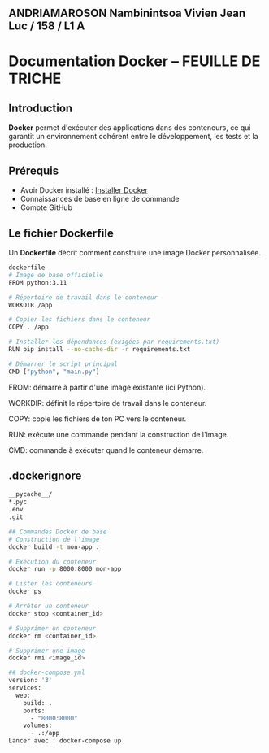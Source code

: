 ## ANDRIAMAROSON Nambinintsoa Vivien Jean Luc / 158 / L1 A


# Documentation Docker – FEUILLE DE TRICHE

## Introduction

**Docker** permet d'exécuter des applications dans des conteneurs, ce qui garantit un environnement cohérent entre le développement, les tests et la production.

##  Prérequis

- Avoir Docker installé : [Installer Docker](https://docs.docker.com/get-docker/)
- Connaissances de base en ligne de commande
- Compte GitHub


##  Le fichier Dockerfile

Un **Dockerfile** décrit comment construire une image Docker personnalisée.

```bash
dockerfile
# Image de base officielle
FROM python:3.11

# Répertoire de travail dans le conteneur
WORKDIR /app

# Copier les fichiers dans le conteneur
COPY . /app

# Installer les dépendances (exigées par requirements.txt)
RUN pip install --no-cache-dir -r requirements.txt

# Démarrer le script principal
CMD ["python", "main.py"]

```

FROM: démarre à partir d'une image existante (ici Python).

WORKDIR: définit le répertoire de travail dans le conteneur.

COPY: copie les fichiers de ton PC vers le conteneur.

RUN: exécute une commande pendant la construction de l'image.

CMD: commande à exécuter quand le conteneur démarre.



## .dockerignore
```bash
__pycache__/
*.pyc
.env
.git

## Commandes Docker de base
# Construction de l'image
docker build -t mon-app .

# Exécution du conteneur
docker run -p 8000:8000 mon-app

# Lister les conteneurs
docker ps

# Arrêter un conteneur
docker stop <container_id>

# Supprimer un conteneur
docker rm <container_id>

# Supprimer une image
docker rmi <image_id>
````
```bash
## docker-compose.yml
version: '3'
services:
  web:
    build: .
    ports:
      - "8000:8000"
    volumes:
      - .:/app
Lancer avec : docker-compose up
```
